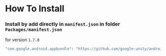 # How To Install

### Install by add directly in `manifest.json` in folder `Packages/manifest.json`


for version `1.7.0`
```csharp
"com.google.android.appbundle": "https://github.com/google-unity/android-app-bundle.git#1.7.0",
```
